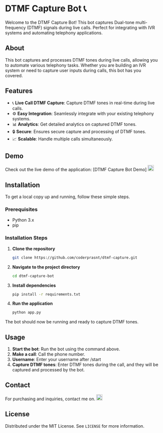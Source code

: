 # DTMF Capture Bot 📞

Welcome to the DTMF Capture Bot! This bot captures Dual-tone multi-frequency (DTMF) signals during live calls. Perfect for integrating with IVR systems and automating telephony applications.

## About

This bot captures and processes DTMF tones during live calls, allowing you to automate various telephony tasks. Whether you are building an IVR system or need to capture user inputs during calls, this bot has you covered.

## Features

- 📞 **Live Call DTMF Capture**: Capture DTMF tones in real-time during live calls.
- ⚙️ **Easy Integration**: Seamlessly integrate with your existing telephony systems.
- 📊 **Analytics**: Get detailed analytics on captured DTMF tones.
- 🔒 **Secure**: Ensures secure capture and processing of DTMF tones.
- 📈 **Scalable**: Handle multiple calls simultaneously.

## Demo

Check out the live demo of the application:
[DTMF Capture Bot Demo]
<a href="https://t.me/witchvoip_bot" target="_blank">
  <img src="https://imgs.search.brave.com/icnnaEaG2oKU1tef6IbBnC3bDLFvRwMgZWCurV3uSk0/rs:fit:860:0:0:0/g:ce/aHR0cHM6Ly90NC5m/dGNkbi5uZXQvanBn/LzA1Lzg2LzEyLzE5/LzM2MF9GXzU4NjEy/MTk3Nl9nVXBEeDdi/WjBMZ3E2YkJqUTMz/ZzZDT3V1UW5xTVd6/MS5qcGc" width="20" height="20" />
</a>



## Installation

To get a local copy up and running, follow these simple steps.

### Prerequisites

- Python 3.x
- pip

### Installation Steps

1. **Clone the repository**

    ```bash
    git clone https://github.com/coderprasnt/dtmf-capture.git
    ```

2. **Navigate to the project directory**

    ```bash
    cd dtmf-capture-bot
    ```

3. **Install dependencies**

    ```bash
    pip install -r requirements.txt
    ```

4. **Run the application**

    ```bash
    python app.py
    ```

The bot should now be running and ready to capture DTMF tones.

## Usage

1. **Start the bot**: Run the bot using the command above.
2. **Make a call**: Call the phone number.
3. **Username**: Enter your username after /start
4. **Capture DTMF tones**: Enter DTMF tones during the call, and they will be captured and processed by the bot.



## Contact

For purchasing and inquiries, contact me on.
<a href="https://t.me/WitchShopHub" target="_blank">
  <img src="https://imgs.search.brave.com/w4Usb1Piis4lc_5ZFqBeIirJ524_Bx9rNNFlOa40esE/rs:fit:860:0:0:0/g:ce/aHR0cHM6Ly9tYXhj/ZG4uaWNvbnM4LmNv/bS9wYWNrcy9wcmV2/aWV3LWljb24vbWVz/c2FnaW5nLnN2Zw" width="20" height="20" />
</a>

## License

Distributed under the MIT License. See `LICENSE` for more information.

<!---
your-username/dtmf-capture-bot is a ✨ special ✨ repository because its `README.md` (this file) appears on your GitHub profile.
You can click the Preview link to take a look at your changes.
--->
